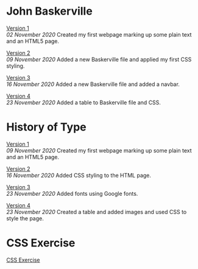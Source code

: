 John Baskerville
================
[Version 1](https://saskia-kano.github.io/john_baskerville/baskerville-one.html)	
*02 November 2020*
Created my first webpage marking up some plain text and an HTML5 page.

[Version 2](https://saskia-kano.github.io/john_baskerville/baskerville-two.html)	
*09 November 2020*
Added a new Baskerville file and applied my first CSS styling.

[Version 3](https://saskia-kano.github.io/john_baskerville/baskerville-three.html)	
*16 November 2020*
Added a new Baskerville file and added a navbar.

[Version 4](https://saskia-kano.github.io/john_baskerville/baskerville-four.html)	
*23 November 2020*
Added a table to Baskerville file and CSS.





History of Type
===============
[Version 1](https://saskia-kano.github.io/john_baskerville/type-history1.html)	
*09 November 2020*
Created my first webpage marking up some plain text and an HTML5 page.

[Version 2](https://saskia-kano.github.io/john_baskerville/type-history2.html)	
*16 November 2020*
Added CSS styling to the HTML page.

[Version 3](https://saskia-kano.github.io/john_baskerville/type-history3.html)	
*23 November 2020*
Added fonts using Google fonts.

[Version 4](https://saskia-kano.github.io/john_baskerville/type-history4.html)	
*23 November 2020*
Created a table and added images and used CSS to style the page.



CSS Exercise
============
[CSS Exercise](https://saskia-kano.github.io/john_baskerville/css_exercise.html)	



